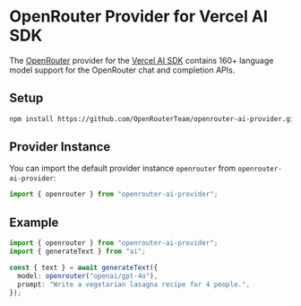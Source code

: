 # OpenRouter Provider for Vercel AI SDK

The [OpenRouter](https://openrouter.ai/) provider for the [Vercel AI SDK](https://sdk.vercel.ai/docs)
contains 160+ language model support for the OpenRouter chat and completion APIs.

## Setup

```bash
npm install https://github.com/OpenRouterTeam/openrouter-ai-provider.git
```

## Provider Instance

You can import the default provider instance `openrouter` from `openrouter-ai-provider`:

```ts
import { openrouter } from "openrouter-ai-provider";
```

## Example

```ts
import { openrouter } from "openrouter-ai-provider";
import { generateText } from "ai";

const { text } = await generateText({
  model: openrouter("openai/gpt-4o"),
  prompt: "Write a vegetarian lasagna recipe for 4 people.",
});
```
